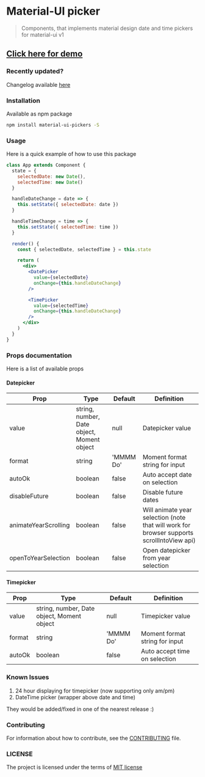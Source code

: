 # Material-UI picker
> Components, that implements material design date and time pickers for material-ui v1

## [Click here for demo](https://material-ui-pic.firebaseapp.com/)

### Recently updated?
Changelog available [here](https://github.com/dmtrKovalenko/material-ui-pickers/releases)

### Installation
Available as npm package 
```sh
npm install material-ui-pickers -S
```

### Usage 
Here is a quick example of how to use this package

```jsx
class App extends Component {
  state = {
    selectedDate: new Date(),
    selectedTime: new Date()
  }

  handleDateChange = date => {
    this.setState({ selectedDate: date })
  }

  handleTimeChange = time => {
    this.setState({ selectedTime: time })
  }

  render() {
    const { selectedDate, selectedTime } = this.state

    return (
      <div>
        <DatePicker 
          value={selectedDate}
          onChange={this.handleDateChange}
        />  

        <TimePicker 
          value={selectedTime}
          onChange={this.handleDateChange}
        />  
      </div>
    )
  }
}
```

### Props documentation
Here is a list of available props 

#### Datepicker
Prop | Type | Default | Definition
------------ | ------------- | ------------- | -------------
value | string, number, Date object, Moment object | null | Datepicker value
format | string | 'MMMM Do' | Moment format string for input
autoOk | boolean | false | Auto accept date on selection 
disableFuture | boolean | false | Disable future dates
animateYearScrolling | boolean | false | Will animate year selection (note that will work for browser supports scrollIntoView api)
openToYearSelection | boolean | false | Open datepicker from year selection

#### Timepicker
Prop | Type | Default | Definition
------------ | ------------- | ------------- | -------------
value | string, number, Date object, Moment object | null | Timepicker value
format | string | 'MMMM Do' | Moment format string for input
autoOk | boolean | false | Auto accept time on selection 

### Known Issues
1. 24 hour displaying for timepicker (now supporting only am/pm)
2. DateTime picker (wrapper above date and time)

They would be added/fixed in one of the nearest release :)

### Contributing
For information about how to contribute, see the [CONTRIBUTING](https://github.com/dmtrKovalenko/material-ui-pickers/blob/master/CONTRIBUTING.md) file.

### LICENSE
The project is licensed under the terms of [MIT license](https://github.com/dmtrKovalenko/material-ui-pickers/blob/master/LICENSE)

